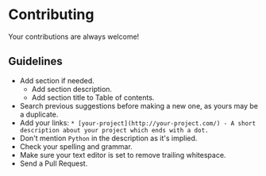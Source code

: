 # Contributing

Your contributions are always welcome!

## Guidelines

* Add section if needed.
    * Add section description.
    * Add section title to Table of contents.
* Search previous suggestions before making a new one, as yours may be a duplicate.
* Add your links: `* [your-project](http://your-project.com/) - A short description about your project which ends with a dot.`
* Don't mention `Python` in the description as it's implied.
* Check your spelling and grammar.
* Make sure your text editor is set to remove trailing whitespace.
* Send a Pull Request.
